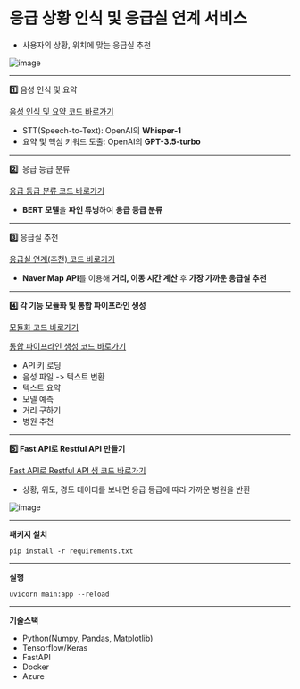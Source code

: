 # 응급 상황 인식 및 응급실 연계 서비스
- 사용자의 상황, 위치에 맞는 응급실 추천

![image](https://github.com/user-attachments/assets/4c4a1f6c-4c8c-41cc-be5f-282e60358d10)


---

**1️⃣** 음성 인식 및 요약

[음성 인식 및 요약 코드 바로가기](https://github.com/mingd00/Face-Recognition/blob/main/Notebooks/deepface_fer_model_test.ipynb)

- STT(Speech-to-Text): OpenAI의 **Whisper-1**
- 요약 및 핵심 키워드 도출: OpenAI의 **GPT-3.5-turbo**

---

**2️⃣**   응급 등급 분류

[응급 등급 분류 코드 바로가기](https://github.com/mingd00/ER-recommendation/blob/main/2.%20%EC%9D%91%EA%B8%89%20%EB%93%B1%EA%B8%89%20%EB%B6%84%EB%A5%98.ipynb)

- **BERT 모델**을 **파인 튜닝**하여 **응급 등급 분류**

---

**3️⃣** 응급실 추천

[응급실 연계(추천) 코드 바로가기](https://github.com/mingd00/ER-recommendation/blob/main/3.%20%EC%9D%91%EA%B8%89%EC%8B%A4%20%EC%97%B0%EA%B3%84(%EC%B6%94%EC%B2%9C).ipynb)

- **Naver Map API**를 이용해 **거리, 이동 시간 계산** 후 **가장 가까운 응급실 추천**

---

**4️⃣ 각 기능 모듈화 및 통합 파이프라인 생성**

[모듈화 코드 바로가기](https://github.com/mingd00/ER-recommendation/blob/main/4-1.%20%EB%AA%A8%EB%93%88%ED%99%94.ipynb)

[통합 파이프라인 생성 코드 바로가기](https://github.com/mingd00/ER-recommendation/blob/main/4-2.%20%ED%86%B5%ED%95%A9.ipynb)

- API 키 로딩
- 음성 파일 -> 텍스트 변환
- 텍스트 요약
- 모델 예측
- 거리 구하기
- 병원 추천

---

**5️⃣ Fast API로 Restful API 만들기**

[Fast API로 Restful API 생 코드 바로가기](https://github.com/mingd00/ER-recommendation/blob/main/main.py)

- 상황, 위도, 경도 데이터를 보내면 응급 등급에 따라 가까운 병원을 반환

![image](https://github.com/user-attachments/assets/ba4bab1a-3db5-40b1-bcce-bb269bfa5628)


---

**패키지 설치**

```
pip install -r requirements.txt
```

---

**실행**

```
uvicorn main:app --reload
```

---

**기술스택**

- Python(Numpy, Pandas, Matplotlib)
- Tensorflow/Keras
- FastAPI
- Docker
- Azure

